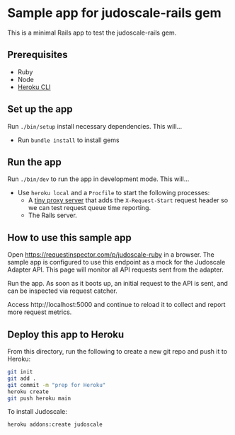 # Sample app for judoscale-rails gem

This is a minimal Rails app to test the judoscale-rails gem.

## Prerequisites

- Ruby
- Node
- [Heroku CLI](https://devcenter.heroku.com/articles/heroku-cli)

## Set up the app

Run `./bin/setup` install necessary dependencies. This will...

- Run `bundle install` to install gems

## Run the app

Run `./bin/dev` to run the app in development mode. This will...

- Use `heroku local` and a `Procfile` to start the following processes:
  - A [tiny proxy server](https://github.com/judoscale/judoscale-adapter-proxy-server) that adds the `X-Request-Start` request header so we can test request queue time reporting.
  - The Rails server.

## How to use this sample app

Open https://requestinspector.com/p/judoscale-ruby in a browser. The sample app is configured to use this endpoint as a mock for the Judoscale Adapter API. This page will monitor all API requests sent from the adapter.

Run the app. As soon as it boots up, an initial request to the API is sent, and can be inspected via request catcher.

Access http://localhost:5000 and continue to reload it to collect and report more request metrics.

## Deploy this app to Heroku

From this directory, run the following to create a new git repo and push it to Heroku:

```sh
git init
git add .
git commit -m "prep for Heroku"
heroku create
git push heroku main
```

To install Judoscale:

```sh
heroku addons:create judoscale
```
